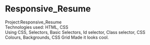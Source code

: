 # Responsive_Resume

Project:Responsive_Resume</br>
Technologies used: HTML, CSS</br>
Using CSS, Selectors, Basic Selectors, Id selector, Class selector, CSS Colours, Backgrounds, CSS Grid Made it looks cool.
